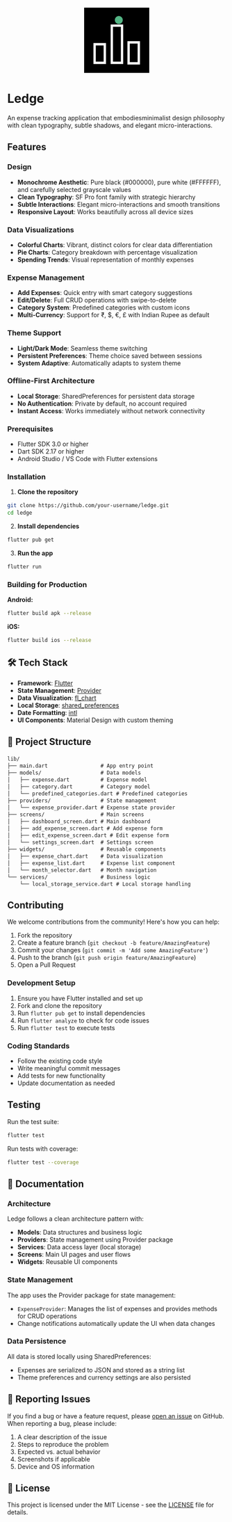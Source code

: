 <p align="center">
  <img src="assets/images/icon.png" alt="ledger Logo" width="150"/>
</p>



# Ledge

An expense tracking application that embodiesminimalist design philosophy with clean typography, subtle shadows, and elegant micro-interactions.


## Features

### Design
- **Monochrome Aesthetic**: Pure black (#000000), pure white (#FFFFFF), and carefully selected grayscale values
- **Clean Typography**: SF Pro font family with strategic hierarchy
- **Subtle Interactions**: Elegant micro-interactions and smooth transitions
- **Responsive Layout**: Works beautifully across all device sizes

### Data Visualizations
- **Colorful Charts**: Vibrant, distinct colors for clear data differentiation
- **Pie Charts**: Category breakdown with percentage visualization
- **Spending Trends**: Visual representation of monthly expenses

### Expense Management
- **Add Expenses**: Quick entry with smart category suggestions
- **Edit/Delete**: Full CRUD operations with swipe-to-delete
- **Category System**: Predefined categories with custom icons
- **Multi-Currency**: Support for ₹, $, €, £ with Indian Rupee as default

### Theme Support
- **Light/Dark Mode**: Seamless theme switching
- **Persistent Preferences**: Theme choice saved between sessions
- **System Adaptive**: Automatically adapts to system theme

### Offline-First Architecture
- **Local Storage**: SharedPreferences for persistent data storage
- **No Authentication**: Private by default, no account required
- **Instant Access**: Works immediately without network connectivity


### Prerequisites
- Flutter SDK 3.0 or higher
- Dart SDK 2.17 or higher
- Android Studio / VS Code with Flutter extensions

### Installation

1. **Clone the repository**
```bash
git clone https://github.com/your-username/ledge.git
cd ledge
```

2. **Install dependencies**
```bash
flutter pub get
```

3. **Run the app**
```bash
flutter run
```

### Building for Production

**Android:**
```bash
flutter build apk --release
```

**iOS:**
```bash
flutter build ios --release
```

## 🛠️ Tech Stack

- **Framework**: [Flutter](https://flutter.dev)
- **State Management**: [Provider](https://pub.dev/packages/provider)
- **Data Visualization**: [fl_chart](https://pub.dev/packages/fl_chart)
- **Local Storage**: [shared_preferences](https://pub.dev/packages/shared_preferences)
- **Date Formatting**: [intl](https://pub.dev/packages/intl)
- **UI Components**: Material Design with custom theming

## 📁 Project Structure

```
lib/
├── main.dart                 # App entry point
├── models/                   # Data models
│   ├── expense.dart          # Expense model
│   ├── category.dart         # Category model
│   └── predefined_categories.dart # Predefined categories
├── providers/                # State management
│   └── expense_provider.dart # Expense state provider
├── screens/                  # Main screens
│   ├── dashboard_screen.dart # Main dashboard
│   ├── add_expense_screen.dart # Add expense form
│   ├── edit_expense_screen.dart # Edit expense form
│   └── settings_screen.dart  # Settings screen
├── widgets/                  # Reusable components
│   ├── expense_chart.dart    # Data visualization
│   ├── expense_list.dart     # Expense list component
│   └── month_selector.dart   # Month navigation
└── services/                 # Business logic
    └── local_storage_service.dart # Local storage handling
```

## Contributing

We welcome contributions from the community! Here's how you can help:

1. Fork the repository
2. Create a feature branch (`git checkout -b feature/AmazingFeature`)
3. Commit your changes (`git commit -m 'Add some AmazingFeature'`)
4. Push to the branch (`git push origin feature/AmazingFeature`)
5. Open a Pull Request

### Development Setup

1. Ensure you have Flutter installed and set up
2. Fork and clone the repository
3. Run `flutter pub get` to install dependencies
4. Run `flutter analyze` to check for code issues
5. Run `flutter test` to execute tests

### Coding Standards

- Follow the existing code style
- Write meaningful commit messages
- Add tests for new functionality
- Update documentation as needed

##  Testing

Run the test suite:
```bash
flutter test
```

Run tests with coverage:
```bash
flutter test --coverage
```

## 📖 Documentation

### Architecture

Ledge follows a clean architecture pattern with:
- **Models**: Data structures and business logic
- **Providers**: State management using Provider package
- **Services**: Data access layer (local storage)
- **Screens**: Main UI pages and user flows
- **Widgets**: Reusable UI components

### State Management

The app uses the Provider package for state management:
- `ExpenseProvider`: Manages the list of expenses and provides methods for CRUD operations
- Change notifications automatically update the UI when data changes

### Data Persistence

All data is stored locally using SharedPreferences:
- Expenses are serialized to JSON and stored as a string list
- Theme preferences and currency settings are also persisted

## 🐛 Reporting Issues

If you find a bug or have a feature request, please [open an issue](https://github.com/your-username/ledge/issues) on GitHub. When reporting a bug, please include:

1. A clear description of the issue
2. Steps to reproduce the problem
3. Expected vs. actual behavior
4. Screenshots if applicable
5. Device and OS information

## 📜 License

This project is licensed under the MIT License - see the [LICENSE](LICENSE) file for details.
